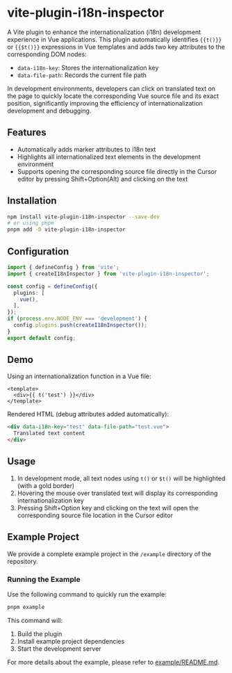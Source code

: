 # vite-plugin-i18n-inspector

A Vite plugin to enhance the internationalization (i18n) development experience in Vue applications. This plugin automatically identifies `{{t()}}` or `{{$t()}}` expressions in Vue templates and adds two key attributes to the corresponding DOM nodes:
- `data-i18n-key`: Stores the internationalization key
- `data-file-path`: Records the current file path

In development environments, developers can click on translated text on the page to quickly locate the corresponding Vue source file and its exact position, significantly improving the efficiency of internationalization development and debugging.

## Features

- Automatically adds marker attributes to i18n text
- Highlights all internationalized text elements in the development environment
- Supports opening the corresponding source file directly in the Cursor editor by pressing Shift+Option(Alt) and clicking on the text

## Installation
```bash
npm install vite-plugin-i18n-inspector --save-dev
# or using pnpm
pnpm add -D vite-plugin-i18n-inspector
```

## Configuration
```ts
import { defineConfig } from 'vite';
import { createI18nInspector } from 'vite-plugin-i18n-inspector';

const config = defineConfig({
  plugins: [
    vue(),
  ],
}); 
if (process.env.NODE_ENV === 'development') {
  config.plugins.push(createI18nInspector());
}
export default config;
```

## Demo
Using an internationalization function in a Vue file:
```vue
<template>
  <div>{{ t('test') }}</div>
</template>
```

Rendered HTML (debug attributes added automatically):
```html
<div data-i18n-key="test" data-file-path="test.vue">
  Translated text content
</div>
```

## Usage

1. In development mode, all text nodes using `t()` or `$t()` will be highlighted (with a gold border)
2. Hovering the mouse over translated text will display its corresponding internationalization key
3. Pressing Shift+Option key and clicking on the text will open the corresponding source file location in the Cursor editor

## Example Project

We provide a complete example project in the `/example` directory of the repository.

### Running the Example

Use the following command to quickly run the example:

```bash
pnpm example
```

This command will:
1. Build the plugin
2. Install example project dependencies
3. Start the development server

For more details about the example, please refer to [example/README.md](./example/README.md).

